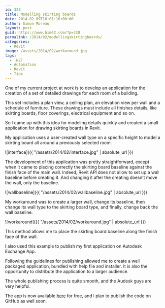 ```yaml
---
id: 328
title: Modelling skirting boards
date: 2014-02-09T16:01:10+00:00
author: Simon Moreau
layout: post
guid: https://www.bim42.com/?p=328
permalink: /2014/02/modellingskirtingboards/
categories:
  - Revit
image: /assets/2014/02/workaround.jpg
tags:
  - .NET
  - Automation
  - Revit
  - Tips
---
```

One of my current project at work is to develop an application for the creation of a set of detailed drawings for each room of a building.

This set includes a plan view, a ceiling plan, an elevation view per wall and a schedule of furniture. These drawings must include all finishes details, like skirting boards, floor coverings, electrical equipment and so on.

So I came up with this idea for modeling details quickly and created a small application for drawing skirting boards in Revit.

My application uses a user-created wall type on a specific height to model a skirting board all around a previously selected room.

![interface]({{ "/assets/2014/02/interface.jpg" | absolute_url }})

The development of this application was pretty straightforward, except when it came to placing correctly the skirting board baseline against the finish face of the main wall. Indeed, Revit API does not allow to set up a wall baseline before creating it. And changing it after the creating doesn’t move the wall, only the baseline.

![wallbaseline]({{ "/assets/2014/02/wallbaseline.jpg" | absolute_url }})

My workaround was to create a larger wall, change its baseline, then change its wall type to the skirting board type, and finally, change back the wall baseline.

![workaround]({{ "/assets/2014/02/workaround.jpg" | absolute_url }})

This method allows me to place the skirting board baseline along the finish face of the wall.

I also used this example to publish my first application on Autodesk Exchange App.
  
Following the guidelines for publishing allowed me to create a well packaged application, bundled with help file and installer. It is also the opportunity to distribute the application to a larger audience.

The whole publishing process is quite smooth, and the Audesk guys are very helpful.

The app is now available [here](http://apps.exchange.autodesk.com/RVT/en/Detail/Index?id=appstore.exchange.autodesk.com%3aroomfinishing_windows32and64%3aen "Room Finishing") for free, and I plan to publish the code on GitHub as well soon.